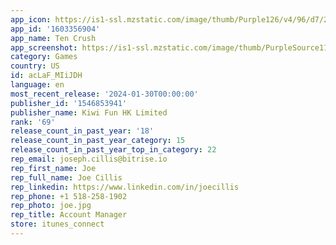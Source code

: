 ```yaml
---
app_icon: https://is1-ssl.mzstatic.com/image/thumb/Purple126/v4/96/d7/27/96d72775-7b69-f84c-5fdd-9d58943330f3/AppIcon-0-0-1x_U007emarketing-0-7-0-85-220.png/1024x1024bb.png
app_id: '1603356904'
app_name: Ten Crush
app_screenshot: https://is1-ssl.mzstatic.com/image/thumb/PurpleSource116/v4/f5/c0/e3/f5c0e31c-f990-8b17-67f8-8e7f5ea85190/ba626da7-47b0-49e0-9d93-92e5c46c55b8_1.jpg/1242x2688bb.png
category: Games
country: US
id: acLaF_MIiJDH
language: en
most_recent_release: '2024-01-30T00:00:00'
publisher_id: '1546853941'
publisher_name: Kiwi Fun HK Limited
rank: '69'
release_count_in_past_year: '18'
release_count_in_past_year_category: 15
release_count_in_past_year_top_in_category: 22
rep_email: joseph.cillis@bitrise.io
rep_first_name: Joe
rep_full_name: Joe Cillis
rep_linkedin: https://www.linkedin.com/in/joecillis
rep_phone: +1 518-258-1902
rep_photo: joe.jpg
rep_title: Account Manager
store: itunes_connect
---
```

